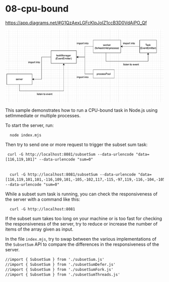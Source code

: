 # 08-cpu-bound

https://app.diagrams.net/#G1QzAexLGFcKlpJoIZ1ccB3D0VdAiPO_Qf

![img.png](img.png)



This sample demonstrates how to run a CPU-bound task in Node.js
using setImmediate or multiple processes.

To start the server, run:

```shell script
  node index.mjs
```

Then try to send one or more request to trigger the subset sum task:

```shell script
 curl -G http://localhost:8081/subsetSum --data-urlencode "data=[116,119,101]" --data-urlencode "sum=0"


  curl -G http://localhost:8081/subsetSum --data-urlencode "data=[116,119,101,101,-116,109,101,-105,-102,117,-115,-97,119,-116,-104,-105,115]" --data-urlencode "sum=0"
```

While a subset sum task is running, you can check the responsiveness of the server with a command like this:

```shell script
  curl -G http://localhost:8081
```

If the subset sum takes too long on your machine or is too fast for checking the responsiveness of the server, try to reduce or increase the number of items of the array given as input.

In the file `index.mjs`, try to swap between the various implementations
of the `SubsetSum` API to compare the differences in the responsiveness of the
server.

```
//import { SubsetSum } from './subsetSum.js'
//import { SubsetSum } from './subsetSumDefer.js'
//import { SubsetSum } from './subsetSumFork.js'
//import { SubsetSum } from './subsetSumThreads.js'
```
